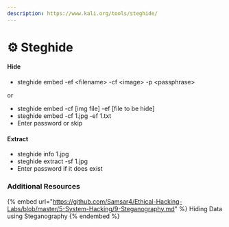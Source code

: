 ```yaml
---
description: https://www.kali.org/tools/steghide/
---
```


# ⚙ Steghide





#### **Hide**

* steghide  embed  -ef  \<filename>  -cf  \<image>  -p  \<passphrase>

or

* steghide embed -cf \[img file] -ef \[file to be hide]
* steghide embed -cf 1.jpg -ef 1.txt
* Enter password or skip

#### **Extract**

* steghide info 1.jpg
* steghide extract -sf 1.jpg
* Enter password if it does exist

### Additional Resources

{% embed url="https://github.com/Samsar4/Ethical-Hacking-Labs/blob/master/5-System-Hacking/9-Steganography.md" %}
Hiding Data using Steganography
{% endembed %}
